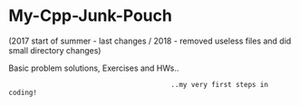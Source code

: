 # My-Cpp-Junk-Pouch 
(2017 start of summer - last changes / 2018 - removed useless files and did small directory changes)

Basic problem solutions, Exercises and HWs..

                                            ..my very first steps in coding!
